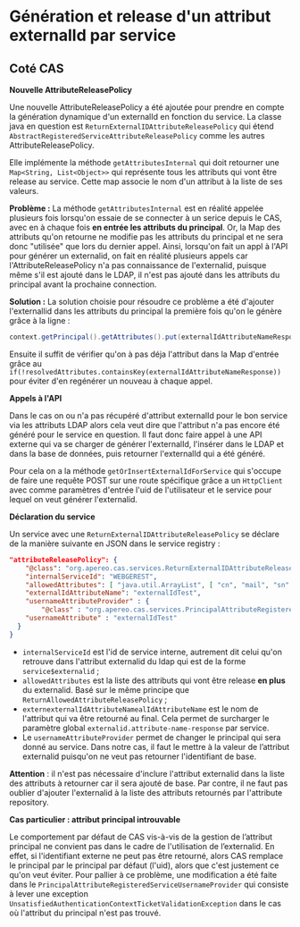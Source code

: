 # Génération et release d'un attribut externalId par service

## Coté CAS

**Nouvelle AttributeReleasePolicy**

Une nouvelle AttributeReleasePolicy a été ajoutée pour prendre en compte la génération dynamique d'un externalId en fonction du service.
La classe java en question est `ReturnExternalIDAttributeReleasePolicy` qui étend `AbstractRegisteredServiceAttributeReleasePolicy`  comme les autres AttributeReleasePolicy.

Elle implémente la méthode `getAttributesInternal` qui doit retourner une `Map<String, List<Object>>` qui représente tous les attributs qui vont être release au service. Cette map associe le nom d'un attribut à la liste de ses valeurs.

**Problème :** La méthode `getAttributesInternal` est en réalité appelée plusieurs fois lorsqu'on essaie de se connecter à un serice depuis le CAS, avec en à chaque fois **en entrée les attributs du principal**. Or, la Map des attributs qu'on retourne ne modifie pas les attributs du principal et ne sera donc "utilisée" que lors du dernier appel. Ainsi, lorsqu'on fait un appl à l'API pour générer un externalid, on fait en réalité plusieurs appels car l'AttributeReleasePolicy n'a pas connaissance de l'externalid, puisque même s'il est ajouté dans le LDAP, il n'est pas ajouté dans les attributs du principal avant la prochaine connection.

**Solution :** La solution choisie pour résoudre ce problème a été d'ajouter l'externallid dans les attributs du principal la première fois qu'on le génère grâce à la ligne :
```java
context.getPrincipal().getAttributes().put(externalIdAttributeNameResponse, Collections.singletonList(externalUserId));
```
Ensuite il suffit de vérifier qu'on à pas déja l'attribut dans la Map d'entrée grâce au `if(!resolvedAttributes.containsKey(externalIdAttributeNameResponse))` pour éviter d'en regénérer un nouveau à chaque appel.

**Appels à l'API**

Dans le cas on ou n'a pas récupéré d'attribut externalId pour le bon service via les attributs LDAP alors cela veut dire que l'attribut n'a pas encore été généré pour le service en question. Il faut donc faire appel à une API externe qui va se charger de générer l'externalId, l'insérer dans le LDAP et dans la base de données, puis retourner l'externalId qui a été généré.

Pour cela on a la méthode `getOrInsertExternalIdForService` qui s'occupe de faire une requête POST sur une route spécifique grâce a un `HttpClient` avec comme paramètres d'entrée l'uid de l'utilisateur et le service pour lequel on veut générer l'externalid.

**Déclaration du service**

Un service avec une `ReturnExternalIDAttributeReleasePolicy` se déclare de la manière suivante en JSON dans le service registry :
```json
"attributeReleasePolicy": {
    "@class": "org.apereo.cas.services.ReturnExternalIDAttributeReleasePolicy",
    "internalServiceId": "WEBGEREST",
    "allowedAttributes": [ "java.util.ArrayList", [ "cn", "mail", "sn" ] ],
    "externalIdAttributeName": "externalIdTest",
    "usernameAttributeProvider" : {
        "@class" : "org.apereo.cas.services.PrincipalAttributeRegisteredServiceUsernameProvider",
    "usernameAttribute" : "externalIdTest"
  }
}
```

- `internalServiceId` est l'id de service interne, autrement dit celui qu'on retrouve dans l'attribut externalid du ldap qui est de la forme `service$externalid` ;
- `allowedAttributes` est la liste des attributs qui vont être release **en plus** du externalid. Basé sur le même principe que `ReturnAllowedAttributeReleasePolicy` ;
- `externexternalIdAttributeNamealIdAttributeName` est le nom de l'attribut qui va être retourné au final. Cela permet de surcharger le paramètre global `externalid.attribute-name-response` par service.
- Le `usernameAttributeProvider` permet de changer le principal qui sera donné au service. Dans notre cas, il faut le mettre à la valeur de l’attribut externalid puisqu'on ne veut pas retourner l'identifiant de base.

**Attention** : il n'est pas nécessaire d'inclure l'attribut externalid dans la liste des attributs à retourner car il sera ajouté de base. Par contre, il ne faut pas oublier d'ajouter l'externalid à la liste des attributs retournés par l'attribute repository.

**Cas particulier : attribut principal introuvable**

Le comportement par défaut de CAS vis-à-vis de la gestion de l’attribut principal ne convient pas dans le cadre de l'utilisation de l’externalid. En effet, si l'identifiant externe ne peut pas être retourné, alors CAS remplace le principal par le principal par défaut (l'uid), alors que c'est justement ce qu'on veut éviter. Pour pallier à ce problème, une modification a été faite dans le `PrincipalAttributeRegisteredServiceUsernameProvider` qui consiste à lever une exception `UnsatisfiedAuthenticationContextTicketValidationException` dans le cas où l'attribut du principal n'est pas trouvé.